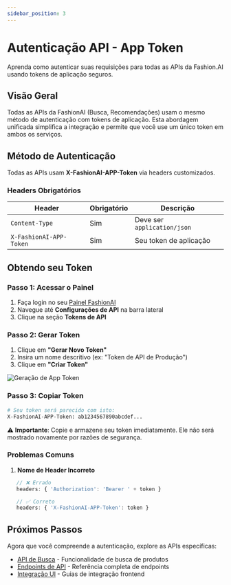 ```yaml
---
sidebar_position: 3
---
```


# Autenticação API - App Token

Aprenda como autenticar suas requisições para todas as APIs da Fashion.AI usando tokens de aplicação seguros.

## Visão Geral

Todas as APIs da FashionAI (Busca, Recomendações) usam o mesmo método de autenticação com tokens de aplicação. Esta abordagem unificada simplifica a integração e permite que você use um único token em ambos os serviços.

## Método de Autenticação

Todas as APIs usam **X-FashionAI-APP-Token** via headers customizados.

### Headers Obrigatórios

| Header | Obrigatório | Descrição |
|--------|-------------|-----------|
| `Content-Type` | Sim | Deve ser `application/json` |
| `X-FashionAI-APP-Token` | Sim | Seu token de aplicação |

## Obtendo seu Token

### Passo 1: Acessar o Painel

1. Faça login no seu [Painel FashionAI](https://dashboard.fashionaiale.com)
2. Navegue até **Configurações de API** na barra lateral
3. Clique na seção **Tokens de API**

### Passo 2: Gerar Token

1. Clique em **"Gerar Novo Token"**
2. Insira um nome descritivo (ex: "Token de API de Produção")
3. Clique em **"Criar Token"**

![Geração de App Token](/img/app-token.png)

### Passo 3: Copiar Token
```bash
# Seu token será parecido com isto:
X-FashionAI-APP-Token: ab1234567890abcdef...
```

⚠️ **Importante**: Copie e armazene seu token imediatamente. Ele não será mostrado novamente por razões de segurança.

### Problemas Comuns

1. **Nome de Header Incorreto**
```javascript
   // ❌ Errado
   headers: { 'Authorization': 'Bearer ' + token }

   // ✅ Correto
   headers: { 'X-FashionAI-APP-Token': token }
```

## Próximos Passos

Agora que você compreende a autenticação, explore as APIs específicas:

- [API de Busca](./recommendations-search/search/overview) - Funcionalidade de busca de produtos
- [Endpoints de API](./recommendations-search/api-endpoints) - Referência completa de endpoints
- [Integração UI](./recommendations-search/ui-integration) - Guias de integração frontend